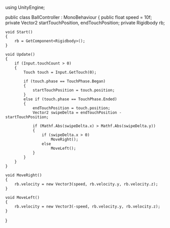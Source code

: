 using UnityEngine;

public class BallController : MonoBehaviour
{
    public float speed = 10f;
    private Vector2 startTouchPosition, endTouchPosition;
    private Rigidbody rb;

    void Start()
    {
        rb = GetComponent<Rigidbody>();
    }

    void Update()
    {
        if (Input.touchCount > 0)
        {
            Touch touch = Input.GetTouch(0);

            if (touch.phase == TouchPhase.Began)
            {
                startTouchPosition = touch.position;
            }
            else if (touch.phase == TouchPhase.Ended)
            {
                endTouchPosition = touch.position;
                Vector2 swipeDelta = endTouchPosition - startTouchPosition;

                if (Mathf.Abs(swipeDelta.x) > Mathf.Abs(swipeDelta.y))
                {
                    if (swipeDelta.x > 0)
                        MoveRight();
                    else
                        MoveLeft();
                }
            }
        }
    }

    void MoveRight()
    {
        rb.velocity = new Vector3(speed, rb.velocity.y, rb.velocity.z);
    }

    void MoveLeft()
    {
        rb.velocity = new Vector3(-speed, rb.velocity.y, rb.velocity.z);
    }
}
